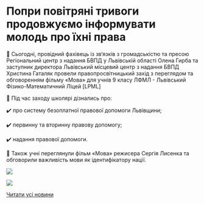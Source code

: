 # Попри повітряні тривоги продовжуємо інформувати молодь про їхні права

👥 Сьогодні, провідний фахівець із зв‘язків з громадськістю та пресою Регіональний центр з надання БВПД у Львівській області Олена Гирба та заступник директора Львівський місцевий центр з надання БВПД Христина Гаталяк провели правопросвітницький захід з переглядом та обговоренням фільму «Мова» для учнів 9 класу ЛФМЛ - Львівський Фізико-Математичний Ліцей [LPML]

📌 Під час заходу школярі дізнались про:

✔️ про систему безоплатної правової допомоги Львівщини;

✔️ первинну та вторинну правову допомогу;

✔️ надання правової допомоги.

🔸 Також учні переглянули фільм «Мова» режисера Сергія Лисенка та обговорили важливість мови як ідентифікатору нації.

![](/images/blog/попри-повітряні-тривоги-продовжуємо-інформувати-молодь-про/pravo2.png)

![](/images/blog/попри-повітряні-тривоги-продовжуємо-інформувати-молодь-про/pravo3.png)

[Читати усі новини](/news)
